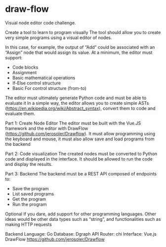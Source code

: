 # draw-flow
Visual node editor code challenge.

Create a tool to learn to program visually
The tool should allow you to create very simple programs using a visual editor of nodes.

In this case, for example, the output of “Add” could be associated with an “Assign” node that would assign its value.
At a minimum, the editor must support:
- Code blocks
- Assignment
- Basic mathematical operations
- If-Else control structure
- Basic For control structure (from-to)

The editor must ultimately generate Python code and must be able to evaluate it
In a simple way, the editor allows you to create simple ASTs (https://en.wikipedia.org/wiki/Abstract_syntax), convert them to code and evaluate them.

Part 1: Create Node Editor
The editor must be built with the Vue.JS framework and the editor with DrawFlow
(https://github.com/jerosoler/Drawflow).
It must allow programming using the keyboard and mouse, it must also allow save and load programs from the backend

Part 2: Code visualization
The created nodes must be converted to Python code and displayed in the interface.
It should be allowed to run the code and display the results.

Part 3: Backend
The backend must be a REST API composed of endpoints to:
- Save the program
- List saved programs
- Get the program
- Run the program

Optional
If you dare, add support for other programming languages.
Other ideas would be other data types such as “string”, and functionalities such as making HTTP requests

Backend Language: Go
Database: Dgraph
API Router: chi
Interface: Vue.js DrawFlow https://github.com/jerosoler/Drawflow
